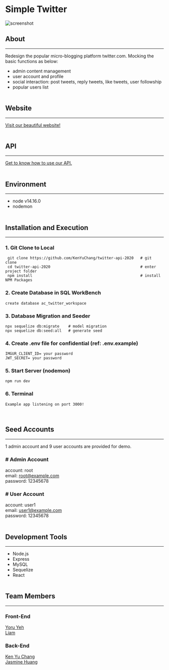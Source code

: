 # Simple Twitter

![screenshot]([public/images/demo.png](https://github.com/KenYuChang/twitter-api-2020/blob/master/public/images/demo.jpg))

## About

---

Redesign the popular micro-blogging platform twitter.com.
Mocking the basic functions as below:

- admin content management
- user account and profile
- social interaction: post tweets, reply tweets, like tweets, user followship
- popular users list
  <br><br>

## Website

---

[Visit our beautiful website!](https://liam67726978.github.io/simple-twitter)
<br><br>

## API

---

[Get to know how to use our API.](https://yoruyeh.notion.site/API-2c3cc2ba2b194c9baa9ce3df08630569?pvs=4)
<br><br>

## Environment

---

- node v14.16.0
- nodemon
  <br><br>

## Installation and Execution

---

### 1. Git Clone to Local

```
 git clone https://github.com/KenYuChang/twitter-api-2020   # git clone
 cd twitter-api-2020                                        # enter project folder
 npm install                                                # install NPM Packages
```

### 2. Create Database in SQL WorkBench

```
create database ac_twitter_workspace
```

### 3. Database Migration and Seeder

```
npx sequelize db:migrate    # model migration
npx sequelize db:seed:all   # generate seed
```

### 4. Create .env file for confidential (ref: .env.example)

```
IMGUR_CLIENT_ID= your password
JWT_SECRET= your password
```

### 5. Start Server (nodemon)

```
npm run dev
```

### 6. Terminal

```
Example app listening on port 3000!
```

<br>

## Seed Accounts

---

1 admin account and 9 user accounts are provided for demo.<br>

### # Admin Account

account: root <br>
email: root@example.com <br>
password: 12345678 <br>

### # User Account

account: user1 <br>
email: user1@example.com <br>
password: 12345678 <br>
<br>

## Development Tools

---

- Node.js
- Express
- MySQL
- Sequelize
- React
  <br><br>

## Team Members

---

### Front-End

[Yoru Yeh](https://github.com/Yoruyeh)<br>
[Liam](https://github.com/Liam67726978)

### Back-End

[Ken Yu Chang](https://github.com/KenYuChang)<br>
[Jasmine Huang](https://github.com/Jasmineeds)
